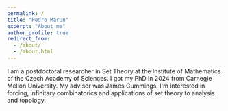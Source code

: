 ```yaml
---
permalink: /
title: "Pedro Marun"
excerpt: "About me"
author_profile: true
redirect_from: 
  - /about/
  - /about.html
---
```


I am a postdoctoral researcher in Set Theory at the Institute of Mathematics of the Czech Academy of Sciences. I got my PhD in 2024 from Carnegie Mellon University. My advisor was James Cummings. I'm interested in forcing, infinitary combinatorics and applications of set theory to analysis and topology.